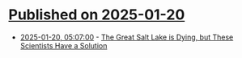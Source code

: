 # [Published on 2025-01-20](index.md)

* [2025-01-20, 05:07:00](https://soylentnews.org/article.pl?sid=25/01/19/1412241&from=rss) - [The Great Salt Lake is Dying, but These Scientists Have a Solution](https://soylentnews.org/article.pl?sid=25/01/19/1412241&from=rss)
